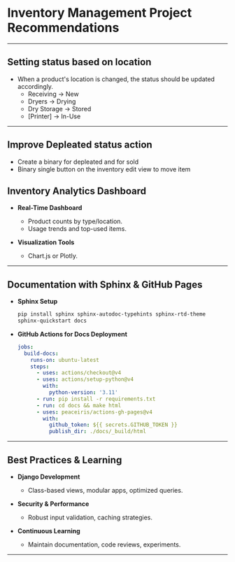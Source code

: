 # Inventory Management Project Recommendations

---

## Setting status based on location

* When a product's location is changed, the status should be updated accordingly.
  * Receiving -> New
  * Dryers -> Drying
  * Dry Storage -> Stored
  * [Printer] -> In-Use
---

## Improve Depleated status action

* Create a binary for depleated and for sold
* Binary single button on the inventory edit view to move item

## Inventory Analytics Dashboard

- **Real-Time Dashboard**
  - Product counts by type/location.
  - Usage trends and top-used items.

- **Visualization Tools**
  - Chart.js or Plotly.

---

## Documentation with Sphinx & GitHub Pages

- **Sphinx Setup**
  ```bash
  pip install sphinx sphinx-autodoc-typehints sphinx-rtd-theme
  sphinx-quickstart docs
  ```

- **GitHub Actions for Docs Deployment**
  ```yaml
  jobs:
    build-docs:
      runs-on: ubuntu-latest
      steps:
        - uses: actions/checkout@v4
        - uses: actions/setup-python@v4
          with:
            python-version: '3.11'
        - run: pip install -r requirements.txt
        - run: cd docs && make html
        - uses: peaceiris/actions-gh-pages@v4
          with:
            github_token: ${{ secrets.GITHUB_TOKEN }}
            publish_dir: ./docs/_build/html
  ```

---

## Best Practices & Learning

- **Django Development**
  - Class-based views, modular apps, optimized queries.

- **Security & Performance**
  - Robust input validation, caching strategies.

- **Continuous Learning**
  - Maintain documentation, code reviews, experiments.

---
